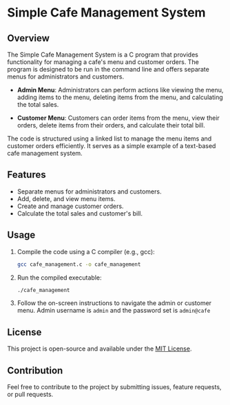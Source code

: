 # Simple Cafe Management System

## Overview

The Simple Cafe Management System is a C program that provides functionality for managing a cafe's menu and customer orders. The program is designed to be run in the command line and offers separate menus for administrators and customers.

- **Admin Menu**: Administrators can perform actions like viewing the menu, adding items to the menu, deleting items from the menu, and calculating the total sales.

- **Customer Menu**: Customers can order items from the menu, view their orders, delete items from their orders, and calculate their total bill.

The code is structured using a linked list to manage the menu items and customer orders efficiently. It serves as a simple example of a text-based cafe management system.

## Features

- Separate menus for administrators and customers.
- Add, delete, and view menu items.
- Create and manage customer orders.
- Calculate the total sales and customer's bill.

## Usage

1. Compile the code using a C compiler (e.g., gcc):

    ```bash
    gcc cafe_management.c -o cafe_management
    ```

2. Run the compiled executable:

    ```bash
    ./cafe_management
    ```

3. Follow the on-screen instructions to navigate the admin or customer menu. Admin username is ```admin``` and the password set is ```admin@cafe```

## License

This project is open-source and available under the [MIT License](LICENSE).

## Contribution

Feel free to contribute to the project by submitting issues, feature requests, or pull requests.
